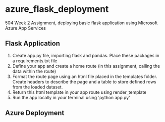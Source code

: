 # azure_flask_deployment
504 Week 2 Assignment, deploying basic flask application using Microsoft Azure App Services

## Flask Application

1. Create app.py file, importing flask and pandas. Place these packages in a requirements.txt file
2. Define your app and create a home route (in this assignment, calling the data within the route)
3. Format the route page using an html file placed in the templates folder. Create headers to describe the page and a table to store defined rows from the loaded dataset. 
4. Return this html template in your app route using render_template
5. Run the app locally in your terminal using 'python app.py'

## Azure Deployment

